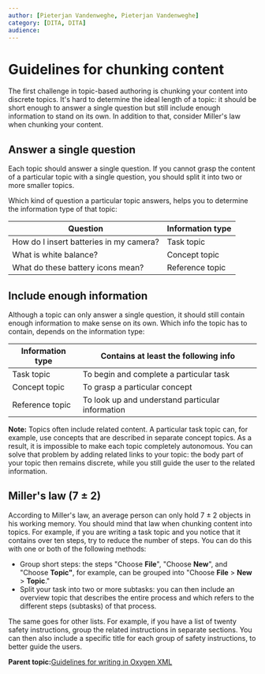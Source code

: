 ```yaml
---
author: [Pieterjan Vandenweghe, Pieterjan Vandenweghe]
category: [DITA, DITA]
audience: 
---
```


# Guidelines for chunking content

The first challenge in topic-based authoring is chunking your content into discrete topics. It's hard to determine the ideal length of a topic: it should be short enough to answer a single question but still include enough information to stand on its own. In addition to that, consider Miller's law when chunking your content.

## Answer a single question

Each topic should answer a single question. If you cannot grasp the content of a particular topic with a single question, you should split it into two or more smaller topics.

Which kind of question a particular topic answers, helps you to determine the information type of that topic:

|Question|Information type|
|--------|----------------|
|How do I insert batteries in my camera?|Task topic|
|What is white balance?|Concept topic|
|What do these battery icons mean?|Reference topic|

## Include enough information

Although a topic can only answer a single question, it should still contain enough information to make sense on its own. Which info the topic has to contain, depends on the information type:

|Information type|Contains at least the following info|
|----------------|------------------------------------|
|Task topic|To begin and complete a particular task|
|Concept topic|To grasp a particular concept|
|Reference topic|To look up and understand particular information|

**Note:** Topics often include related content. A particular task topic can, for example, use concepts that are described in separate concept topics. As a result, it is impossible to make each topic completely autonomous. You can solve that problem by adding related links to your topic: the body part of your topic then remains discrete, while you still guide the user to the related information.

## Miller's law \(7 ± 2\)

According to Miller's law, an average person can only hold 7 ± 2 objects in his working memory. You should mind that law when chunking content into topics. For example, if you are writing a task topic and you notice that it contains over ten steps, try to reduce the number of steps. You can do this with one or both of the following methods:

-   Group short steps: the steps "Choose **File**", "Choose **New**", and "Choose **Topic"**, for example, can be grouped into "Choose **File** \> **New** \> **Topic**."
-   Split your task into two or more subtasks: you can then include an overview topic that describes the entire process and which refers to the different steps \(subtasks\) of that process.

The same goes for other lists. For example, if you have a list of twenty safety instructions, group the related instructions in separate sections. You can then also include a specific title for each group of safety instructions, to better guide the users.

**Parent topic:**[Guidelines for writing in Oxygen XML](../en/to_guidelines_and_tips_oxygen_xml.md)

